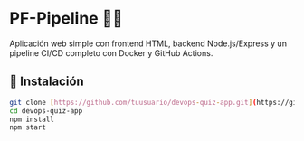 # PF-Pipeline 🧠🚀

Aplicación web simple con frontend HTML, backend Node.js/Express y un pipeline CI/CD completo con Docker y GitHub Actions.

## 🚀 Instalación

```bash
git clone [https://github.com/tuusuario/devops-quiz-app.git](https://github.com/Jaykler/PF-Pipeline.git)
cd devops-quiz-app
npm install
npm start
